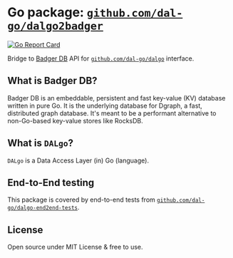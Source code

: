 # Go package: [`github.com/dal-go/dalgo2badger`](https://github.com/dal-go/dalgo2badger)

[![Go Report Card](https://goreportcard.com/badge/github.com/dal-go/dalgo2badger)](https://goreportcard.com/report/github.com/dal-go/dalgo2badger)

Bridge to [Badger DB](https://github.com/dgraph-io/badger) API
for [`github.com/dal-go/dalgo`](https://github.com/dal-go/dalgo) interface.

## What is Badger DB?

Badger DB is an embeddable, persistent and fast key-value (KV) database written in pure Go. It is the underlying
database for Dgraph, a fast, distributed graph database. It's meant to be a performant alternative to non-Go-based
key-value stores like RocksDB.

## What is `DALgo`?

`DALgo` is a Data Access Layer (in) Go (language).

## End-to-End testing

This package is covered by end-to-end tests
from [`github.com/dal-go/dalgo-end2end-tests`](https://github.com/dal-go/dalgo-end2end-tests).

## License

Open source under MIT License & free to use.
